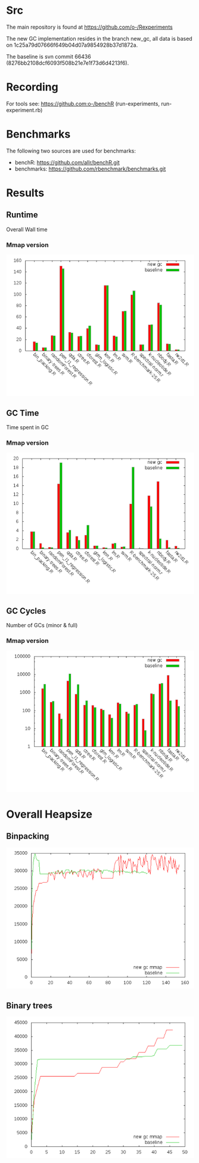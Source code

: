 # Src

The main repository is found at https://github.com/o-/Rexperiments

The new GC implementation resides in the branch new_gc, all data is based on 1c25a79d07666f649b04d07a9854928b37d1872a.

The baseline is svn commit 66436 (8276bb2108dcf6093f508b21e7e1f73d6d4213f6).

# Recording

For tools see: https://github.com:o-/benchR (run-experiments, run-experiment.rb)

# Benchmarks

The following two sources are used for benchmarks:

* benchR:  https://github.com/allr/benchR.git
* benchmarks: https://github.com/rbenchmark/benchmarks.git

# Results

## Runtime

Overall Wall time

### Mmap version

![](https://raw.githubusercontent.com/o-/repoRt/master/data/experiments/runtime-mmap.png)

## GC Time

Time spent in GC

### Mmap version

![](https://raw.githubusercontent.com/o-/repoRt/master/data/experiments/gc_time-mmap.png)

## GC Cycles

Number of GCs (minor & full)

### Mmap version

![](https://raw.githubusercontent.com/o-/repoRt/master/data/experiments/gc_cycles-mmap.png)

# Overall Heapsize

## Binpacking

![](https://raw.githubusercontent.com/o-/repoRt/master/data/memusg/benchR_bin-packing.png)

## Binary trees

![](https://raw.githubusercontent.com/o-/repoRt/master/data/memusg/shootout_binary-trees.png)

